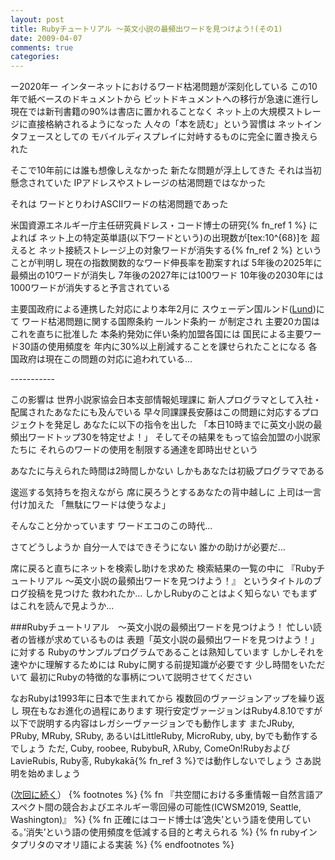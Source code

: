 ```yaml
---
layout: post
title: Rubyチュートリアル ～英文小説の最頻出ワードを見つけよう!(その1)
date: 2009-04-07
comments: true
categories:
---
```



ー2020年ー
インターネットにおけるワード枯渇問題が深刻化している
この10年で紙ベースのドキュメントから
ビットドキュメントへの移行が急速に進行し
現在では新刊書籍の90%は書店に置かれることなく
ネット上の大規模ストレージに直接格納されるようになった
人々の「本を読む」という習慣は
ネットインタフェースとしての
モバイルディスプレイに対峙するものに完全に置き換えられた

そこで10年前には誰も想像しえなかった
新たな問題が浮上してきた
それは当初懸念されていた
IPアドレスやストレージの枯渇問題ではなかった

それは
ワードとりわけASCIIワードの枯渇問題であった

米国資源エネルギー庁主任研究員ドレス・コード博士の研究{% fn_ref 1 %}
によれば
ネット上の特定英単語(以下ワードという)の出現数が[tex:10^{68}]を
超えると
ネット接続ストレージ上の対象ワードが消失する{% fn_ref 2 %}
ということが判明し
現在の指数関数的なワード伸長率を勘案すれば
5年後の2025年に最頻出の10ワードが消失し
7年後の2027年には100ワード
10年後の2030年には1000ワードが消失すると予言されている

主要国政府による連携した対応により本年2月に
スウェーデン国ルンド([Lund](http://www.lund.se/default____141.aspx))にて
ワード枯渇問題に関する国際条約 ールンド条約ー が制定され
主要20カ国はこれを直ちに批准した
本条約発効に伴い条約加盟各国には
国民による主要ワード30語の使用頻度を
年内に30%以上削減することを課せられたことになる
各国政府は現在この問題の対応に追われている...

 -*-*-*-*-*-*-*-*-*-*-

この影響は
世界小説家協会日本支部情報処理課に
新人プログラマとして入社・配属されたあなたにも及んでいる
早々同課課長安藤はこの問題に対応するプロジェクトを発足し
あなたに以下の指令を出した
「本日10時までに英文小説の最頻出ワードトップ30を特定せよ！」
そしてその結果をもって協会加盟の小説家たちに
それらのワードの使用を制限する通達を即時出せという

あなたに与えられた時間は2時間しかない
しかもあなたは初級プログラマである

逡巡する気持ちを抱えながら
席に戻ろうとするあなたの背中越しに
上司は一言付け加えた
「無駄にワードは使うなよ」

そんなこと分かっています
ワードエコのこの時代...

さてどうしようか
自分一人ではできそうにない
誰かの助けが必要だ...

席に戻ると直ちにネットを検索し助けを求めた
検索結果の一覧の中に
『Rubyチュートリアル ～英文小説の最頻出ワードを見つけよう！』
というタイトルのブログ投稿を見つけた
救われたか...
しかしRubyのことはよく知らない
でもまずはこれを読んで見ようか...

###Rubyチュートリアル　～英文小説の最頻出ワードを見つけよう！
忙しい読者の皆様が求めているものは
表題「英文小説の最頻出ワードを見つけよう！」に対する
Rubyのサンプルプログラムであることは熟知しています
しかしそれを速やかに理解するためには
Rubyに関する前提知識が必要です
少し時間をいただいて
最初にRubyの特徴的な事柄について説明させてください

なおRubyは1993年に日本で生まれてから
複数回のヴァージョンアップを繰り返し
現在もなお進化の過程にあります
現行安定ヴァージョンはRuby4.8.10ですが
以下で説明する内容はレガシーヴァージョンでも動作します
またJRuby, PRuby, MRuby, SRuby,
あるいはLittleRuby, MicroRuby, uby, byでも動作するでしょう
ただ, Cuby, roobee, RubybuR, λRuby, ComeOn!Rubyおよび
LavieRubis, Ruby&#54861;, Rubykak&#257;{% fn_ref 3 %}では動作しないでしょう
さあ説明を始めましょう

([次回に続く](/2009/04/08/notitle/)）
{% footnotes %}
   {% fn 『共空間における多重情報ー自然言語アスペクト間の競合およびエネルギー零回帰の可能性(ICWSM2019, Seattle, Washington)』 %}
   {% fn 正確にはコード博士は’逸失’という語を使用している。’消失’という語の使用頻度を低減する目的と考えられる %}
   {% fn rubyインタプリタのマオリ語による実装 %}
{% endfootnotes %}
